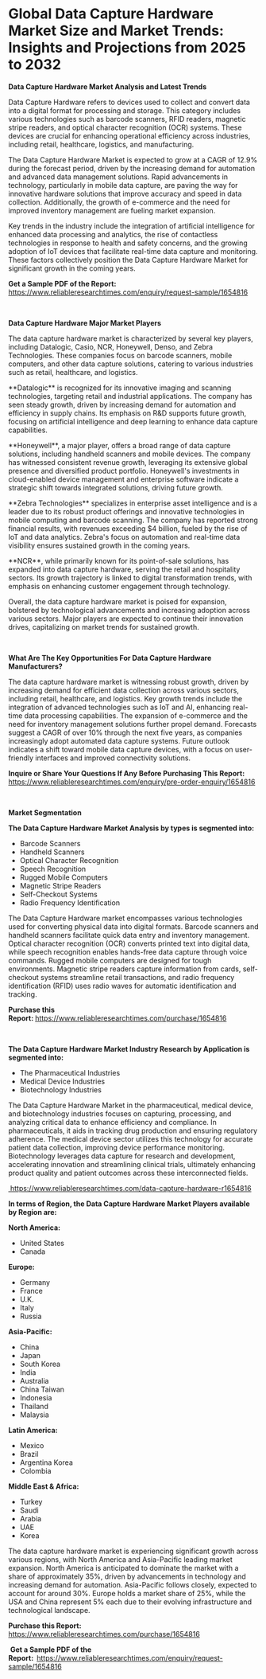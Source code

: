 <p><h1>Global Data Capture Hardware Market Size and Market Trends: Insights and Projections from 2025 to 2032</h1></p><p><strong>Data Capture Hardware Market Analysis and Latest Trends</strong></p>
<p><p>Data Capture Hardware refers to devices used to collect and convert data into a digital format for processing and storage. This category includes various technologies such as barcode scanners, RFID readers, magnetic stripe readers, and optical character recognition (OCR) systems. These devices are crucial for enhancing operational efficiency across industries, including retail, healthcare, logistics, and manufacturing.</p><p>The Data Capture Hardware Market is expected to grow at a CAGR of 12.9% during the forecast period, driven by the increasing demand for automation and advanced data management solutions. Rapid advancements in technology, particularly in mobile data capture, are paving the way for innovative hardware solutions that improve accuracy and speed in data collection. Additionally, the growth of e-commerce and the need for improved inventory management are fueling market expansion.</p><p>Key trends in the industry include the integration of artificial intelligence for enhanced data processing and analytics, the rise of contactless technologies in response to health and safety concerns, and the growing adoption of IoT devices that facilitate real-time data capture and monitoring. These factors collectively position the Data Capture Hardware Market for significant growth in the coming years.</p></p>
<p><strong>Get a Sample PDF of the Report:&nbsp;</strong> <a href="https://www.reliableresearchtimes.com/enquiry/request-sample/1654816?utm_campaign=3366&utm_medium=2&utm_source=Github&utm_content=ia&utm_term=18042025&utm_id=data-capture-hardware">https://www.reliableresearchtimes.com/enquiry/request-sample/1654816</a></p>
<p>&nbsp;</p>
<p><strong>Data Capture Hardware Major Market Players</strong></p>
<p><p>The data capture hardware market is characterized by several key players, including Datalogic, Casio, NCR, Honeywell, Denso, and Zebra Technologies. These companies focus on barcode scanners, mobile computers, and other data capture solutions, catering to various industries such as retail, healthcare, and logistics.</p><p>**Datalogic** is recognized for its innovative imaging and scanning technologies, targeting retail and industrial applications. The company has seen steady growth, driven by increasing demand for automation and efficiency in supply chains. Its emphasis on R&D supports future growth, focusing on artificial intelligence and deep learning to enhance data capture capabilities.</p><p>**Honeywell**, a major player, offers a broad range of data capture solutions, including handheld scanners and mobile devices. The company has witnessed consistent revenue growth, leveraging its extensive global presence and diversified product portfolio. Honeywell's investments in cloud-enabled device management and enterprise software indicate a strategic shift towards integrated solutions, driving future growth.</p><p>**Zebra Technologies** specializes in enterprise asset intelligence and is a leader due to its robust product offerings and innovative technologies in mobile computing and barcode scanning. The company has reported strong financial results, with revenues exceeding $4 billion, fueled by the rise of IoT and data analytics. Zebra's focus on automation and real-time data visibility ensures sustained growth in the coming years.</p><p>**NCR**, while primarily known for its point-of-sale solutions, has expanded into data capture hardware, serving the retail and hospitality sectors. Its growth trajectory is linked to digital transformation trends, with emphasis on enhancing customer engagement through technology.</p><p>Overall, the data capture hardware market is poised for expansion, bolstered by technological advancements and increasing adoption across various sectors. Major players are expected to continue their innovation drives, capitalizing on market trends for sustained growth.</p></p>
<p>&nbsp;</p>
<p><strong>What Are The Key Opportunities For Data Capture Hardware Manufacturers?</strong></p>
<p><p>The data capture hardware market is witnessing robust growth, driven by increasing demand for efficient data collection across various sectors, including retail, healthcare, and logistics. Key growth trends include the integration of advanced technologies such as IoT and AI, enhancing real-time data processing capabilities. The expansion of e-commerce and the need for inventory management solutions further propel demand. Forecasts suggest a CAGR of over 10% through the next five years, as companies increasingly adopt automated data capture systems. Future outlook indicates a shift toward mobile data capture devices, with a focus on user-friendly interfaces and improved connectivity solutions.</p></p>
<p><strong>Inquire or Share Your Questions If Any Before Purchasing This Report:</strong> <a href="https://www.reliableresearchtimes.com/enquiry/pre-order-enquiry/1654816?utm_campaign=3366&utm_medium=2&utm_source=Github&utm_content=ia&utm_term=18042025&utm_id=data-capture-hardware">https://www.reliableresearchtimes.com/enquiry/pre-order-enquiry/1654816</a></p>
<p>&nbsp;</p>
<p><strong>Market Segmentation</strong></p>
<p><strong>The Data Capture Hardware Market Analysis by types is segmented into:</strong></p>
<p><ul><li>Barcode Scanners</li><li>Handheld Scanners</li><li>Optical Character Recognition</li><li>Speech Recognition</li><li>Rugged Mobile Computers</li><li>Magnetic Stripe Readers</li><li>Self-Checkout Systems</li><li>Radio Frequency Identification</li></ul></p>
<p><p>The Data Capture Hardware market encompasses various technologies used for converting physical data into digital formats. Barcode scanners and handheld scanners facilitate quick data entry and inventory management. Optical character recognition (OCR) converts printed text into digital data, while speech recognition enables hands-free data capture through voice commands. Rugged mobile computers are designed for tough environments. Magnetic stripe readers capture information from cards, self-checkout systems streamline retail transactions, and radio frequency identification (RFID) uses radio waves for automatic identification and tracking.</p></p>
<p><strong>Purchase this Report:&nbsp;</strong><a href="https://www.reliableresearchtimes.com/purchase/1654816?utm_campaign=3366&utm_medium=2&utm_source=Github&utm_content=ia&utm_term=18042025&utm_id=data-capture-hardware">https://www.reliableresearchtimes.com/purchase/1654816</a></p>
<p>&nbsp;</p>
<p><strong>The Data Capture Hardware Market Industry Research by Application is segmented into:</strong></p>
<p><ul><li>The Pharmaceutical Industries</li><li>Medical Device Industries</li><li>Biotechnology Industries</li></ul></p>
<p><p>The Data Capture Hardware Market in the pharmaceutical, medical device, and biotechnology industries focuses on capturing, processing, and analyzing critical data to enhance efficiency and compliance. In pharmaceuticals, it aids in tracking drug production and ensuring regulatory adherence. The medical device sector utilizes this technology for accurate patient data collection, improving device performance monitoring. Biotechnology leverages data capture for research and development, accelerating innovation and streamlining clinical trials, ultimately enhancing product quality and patient outcomes across these interconnected fields.</p></p>
<p><a href="https://www.reliableresearchtimes.com/data-capture-hardware-r1654816?utm_campaign=3366&utm_medium=2&utm_source=Github&utm_content=ia&utm_term=18042025&utm_id=data-capture-hardware">&nbsp;https://www.reliableresearchtimes.com/data-capture-hardware-r1654816</a></p>
<p><strong>In terms of Region, the Data Capture Hardware Market Players available by Region are:</strong></p>
<p>
    <p> <strong> North America: </strong>
        <ul>
            <li>United States</li>
            <li>Canada</li>
        </ul>
        </p> 
    <p> <strong> Europe: </strong>
        <ul>
            <li>Germany</li>
            <li>France</li>
            <li>U.K.</li>
            <li>Italy</li>
            <li>Russia</li>
        </ul>
        </p> 
    <p> <strong> Asia-Pacific: </strong>
        <ul>
            <li>China</li>
            <li>Japan</li>
            <li>South Korea</li>
            <li>India</li>
            <li>Australia</li>
            <li>China Taiwan</li>
            <li>Indonesia</li>
            <li>Thailand</li>
            <li>Malaysia</li>
        </ul>
        </p> 
    <p> <strong> Latin America: </strong>
        <ul>
            <li>Mexico</li>
            <li>Brazil</li>
            <li>Argentina Korea</li>
            <li>Colombia</li>
        </ul>
        </p> 
    <p> <strong> Middle East & Africa: </strong>
        <ul>
            <li>Turkey</li>
            <li>Saudi</li>
            <li>Arabia</li>
            <li>UAE</li>
            <li>Korea</li>
        </ul>
    </p>
    </p>
<p><p>The data capture hardware market is experiencing significant growth across various regions, with North America and Asia-Pacific leading market expansion. North America is anticipated to dominate the market with a share of approximately 35%, driven by advancements in technology and increasing demand for automation. Asia-Pacific follows closely, expected to account for around 30%. Europe holds a market share of 25%, while the USA and China represent 5% each due to their evolving infrastructure and technological landscape.</p></p>
<p><strong>Purchase this Report: </strong><a href="https://www.reliableresearchtimes.com/purchase/1654816?utm_campaign=3366&utm_medium=2&utm_source=Github&utm_content=ia&utm_term=18042025&utm_id=data-capture-hardware">https://www.reliableresearchtimes.com/purchase/1654816</a></p>
<p>&nbsp;<strong>Get a Sample PDF of the Report:&nbsp;&nbsp;</strong><a href="https://www.reliableresearchtimes.com/enquiry/request-sample/1654816?utm_campaign=3366&utm_medium=2&utm_source=Github&utm_content=ia&utm_term=18042025&utm_id=data-capture-hardware">https://www.reliableresearchtimes.com/enquiry/request-sample/1654816</a></p>
<p><strong></strong></p>
<p><p></p><p></p><p></p></p>